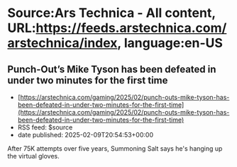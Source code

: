 # Source:Ars Technica - All content, URL:https://feeds.arstechnica.com/arstechnica/index, language:en-US

## Punch-Out’s Mike Tyson has been defeated in under two minutes for the first time
 - [https://arstechnica.com/gaming/2025/02/punch-outs-mike-tyson-has-been-defeated-in-under-two-minutes-for-the-first-time](https://arstechnica.com/gaming/2025/02/punch-outs-mike-tyson-has-been-defeated-in-under-two-minutes-for-the-first-time)
 - RSS feed: $source
 - date published: 2025-02-09T20:54:53+00:00

After 75K attempts over five years, Summoning Salt says he's hanging up the virtual gloves.

